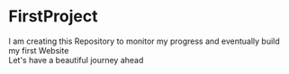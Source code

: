 # FirstProject
I am creating this Repository to  monitor my progress and eventually build my first Website  
Let's have a beautiful journey ahead
